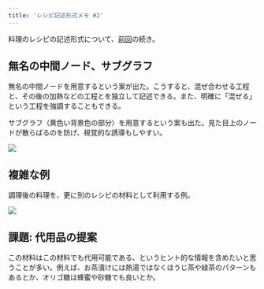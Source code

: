 ```yaml
---
title: 'レシピ記述形式メモ #2'
---
```

料理のレシピの記述形式について、[前回](https://r7kamura.com/articles/2022-05-13-mermaid-recipe-memo)の続き。

無名の中間ノード、サブグラフ
--------------

無名の中間ノードを用意するという案が出た。こうすると、混ぜ合わせる工程と、その後の加熱などの工程とを独立して記述できる。また、明確に「混ぜる」という工程を強調することもできる。

サブグラフ（黄色い背景色の部分）を用意するという案も出た。見た目上のノードが散らばるのを防げ、視覚的な誘導もしやすい。

![](https://lh6.googleusercontent.com/NdOJER6JhYlVx7hZ6RMCSI4CD5gtC56NZEA-Hn4h0BkQ4iV8IF3jA7Ms_KMLGNA9vZxE4JyaXkWjRuKJxrcG5crSo_Xc4TkfGzGk2EXWSrnqLjP43GSmx0cKWHzzCbLTnKz5QYYN4dIneZ9WNA)

複雑な例
----

調理後の料理を、更に別のレシピの材料として利用する例。

![](https://lh6.googleusercontent.com/A2V0sUFCOkKHG-kG6Ehohw5jW7LjzbCHza5brRg7z-dqNuDkhsqg8bQWYHp9S7Nadb4CjhCmTVQFcsGprWqHgUcrjMUl117ancALDsQh925qmbMr34r1i3cIOqRpMrJb65SnV-Bgq0-3RZsqzA)

課題: 代用品の提案
----------

この材料はこの材料でも代用可能である、というヒント的な情報を含めたいと思うことが多い。例えば、お茶漬けには熱湯ではなくほうじ茶や緑茶のパターンもあるとか、オリゴ糖は蜂蜜や砂糖でも良いとか。
